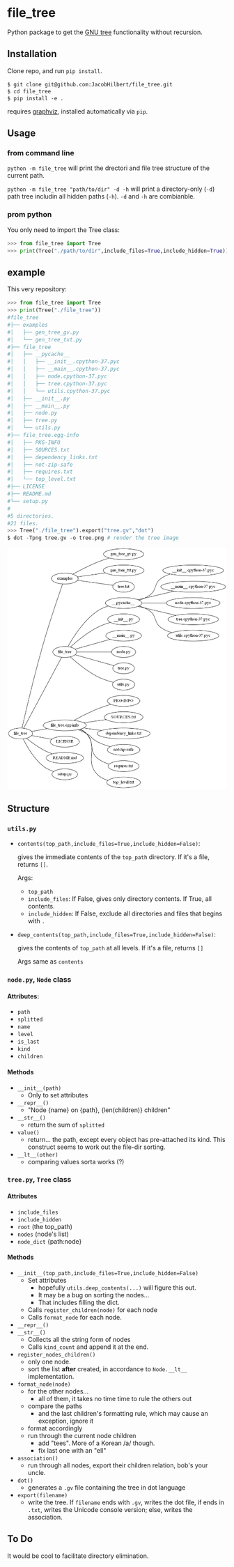 # file_tree
Python package to get the [GNU tree](https://linux.die.net/man/1/tree) functionality without recursion.

## Installation

Clone repo, and run `pip install`.

```
$ git clone git@github.com:JacobHilbert/file_tree.git
$ cd file_tree
$ pip install -e .
```

requires [graphviz](https://github.com/xflr6/graphviz), installed automatically via `pip`.

## Usage

### from command line

`python -m file_tree` will print the drectori and file tree structure of the current path.

`python -m file_tree "path/to/dir" -d -h` will print a directory-only (`-d`) path tree includin all hidden paths (`-h`). `-d` and `-h` are combianble.

### prom python

You only need to import the Tree class:

```python
>>> from file_tree import Tree
>>> print(Tree("./path/to/dir",include_files=True,include_hidden=True)) # this will print the tree
```

## example

This very repository:

```python
>>> from file_tree import Tree
>>> print(Tree("./file_tree"))
#file_tree
#├── examples
#│   ├── gen_tree_gv.py
#│   └── gen_tree_txt.py
#├── file_tree
#│   ├── __pycache__
#│   │   ├── __init__.cpython-37.pyc
#│   │   ├── __main__.cpython-37.pyc
#│   │   ├── node.cpython-37.pyc
#│   │   ├── tree.cpython-37.pyc
#│   │   └── utils.cpython-37.pyc
#│   ├── __init__.py
#│   ├── __main__.py
#│   ├── node.py
#│   ├── tree.py
#│   └── utils.py
#├── file_tree.egg-info
#│   ├── PKG-INFO
#│   ├── SOURCES.txt
#│   ├── dependency_links.txt
#│   ├── not-zip-safe
#│   ├── requires.txt
#│   └── top_level.txt
#├── LICENSE
#├── README.md
#└── setup.py
#
#5 directories.
#21 files.
>>> Tree("./file_tree").export("tree.gv","dot")
$ dot -Tpng tree.gv -o tree.png # render the tree image
```

![sample image](./examples/tree.gv.png)


## Structure

### `utils.py`

- `contents(top_path,include_files=True,include_hidden=False)`:

  gives the immediate contents of the `top_path` directory. If it's a file, returns `[]`.

  Args:

  * `top_path`
  * `include_files`: If False, gives only directory contents. If True, all contents.
  * `include_hidden`: If False, exclude all directories and files that begins with `.`

- `deep_contents(top_path,include_files=True,include_hidden=False)`:

  gives the contents of `top_path` at all levels. If it's a file, returns `[]`

  Args same as `contents`

### `node.py`, `Node` class

#### Attributes:

- `path`
- `splitted`
- `name`
- `level`
- `is_last`
- `kind`
- `children`

#### Methods

- `__init__(path)`
    * Only to set attributes
- `__repr__()`
    * "Node {name} on {path}, {len(children)} children"
- `__str__()`
    * return the sum of `splitted`
- `value()`
	* return... the path, except every object has pre-attached its kind. This construct seems to work out the file-dir sorting.
- `__lt__(other)`
	* comparing values sorta works (?)

### `tree.py`, `Tree` class

#### Attributes

- `include_files`
- `include_hidden`
- `root` (the top_path)
- `nodes` (node's list)
- `node_dict` {path:node}

#### Methods

- `__init__(top_path,include_files=True,include_hidden=False)`
    - Set attributes
        - hopefully `utils.deep_contents(...)` will figure this out.
        - It may be a bug on sorting the nodes...
        - That includes filling the dict.
    - Calls `register_children(node)` for each node
    - Calls `format_node` for each node.
- `__repr__()`
- `__str__()`
    - Collects all the string form of nodes
    - Calls `kind_count` and append it at the end.
- `register_nodes_children()`
    - only one node.
    - sort the list **after** created, in accordance to `Node.__lt__` implementation.
- `format_node(node)`
    - for the other nodes...
        - all of them, it takes no time time to rule the others out
    - compare the paths
        - and the last children's formatting rule, which may cause an exception, ignore it
    - format accordingly
    - run through the current node children
        - add "tees". More of a Korean /a/ though.
        - fix last one with an "ell"
- `association()`
    - run through all nodes, export their children relation, bob's your uncle.
- `dot()`
    - generates a `.gv` file containing the tree in dot language
- `export(filename)`
    - write the tree. If `filename` ends with `.gv`, writes the dot file, if ends in `.txt`, writes the Unicode console version; else, writes the association. 

## To Do

It would be cool to facilitate directory elimination.